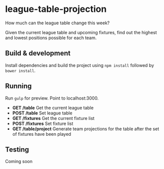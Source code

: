 # league-table-projection
How much can the league table change this week?

Given the current league table and upcoming fixtures, find out the highest and lowest positions possible for each team.

## Build & development

Install dependencies and build the project using `npm install` followed by `bower install`.

## Running

Run `gulp` for preview. Point to localhost:3000.

* **GET /table** Get the current league table
* **POST /table** Set league table
* **GET /fixtures** Get the current fixture list
* **POST /fixtures** Set fixture list
* **GET /table/project** Generate team projections for the table after the set of fixtures have been played

## Testing

Coming soon
